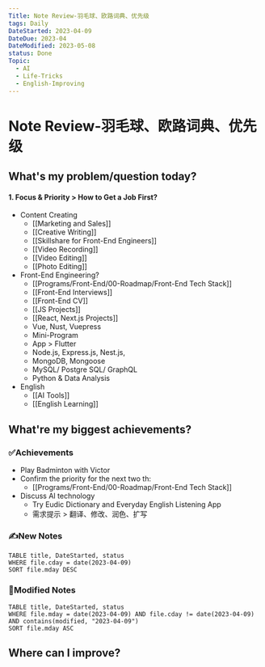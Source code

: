 ```yaml
---
Title: Note Review-羽毛球、欧路词典、优先级
tags: Daily
DateStarted: 2023-04-09
DateDue: 2023-04
DateModified: 2023-05-08
status: Done
Topic:
  - AI
  - Life-Tricks
  - English-Improving
---
```


# Note Review-羽毛球、欧路词典、优先级

## What's my problem/question today?

#### 1. Focus & Priority > How to Get a Job First?

- Content Creating
  - [[Marketing and Sales]]
  - [[Creative Writing]]
  - [[Skillshare for Front-End Engineers]]
  - [[Video Recording]]
  - [[Video Editing]]
  - [[Photo Editing]]
- Front-End Engineering?
  - [[Programs/Front-End/00-Roadmap/Front-End Tech Stack]]
  - [[Front-End Interviews]]
  - [[Front-End CV]]
  - [[JS Projects]]
  - [[React, Next.js Projects]]
  - Vue, Nust, Vuepress
  - Mini-Program
  - App > Flutter
  - Node.js, Express.js, Nest.js,
  - MongoDB, Mongoose
  - MySQL/ Postgre SQL/ GraphQL
  - Python & Data Analysis
- English
  - [[AI Tools]]
  - [[English Learning]]

## What're my biggest achievements?

### ✅Achievements

- Play Badminton with Victor
- Confirm the priority for the next two th:
  - [[Programs/Front-End/00-Roadmap/Front-End Tech Stack]]
- Discuss AI technology
  - Try Eudic Dictionary and Everyday English Listening App
  - 需求提示 > 翻译、修改、润色、扩写

### ✍️New Notes

```dataview
TABLE title, DateStarted, status
WHERE file.cday = date(2023-04-09)
SORT file.mday DESC
```

### 📝Modified Notes

```dataview
TABLE title, DateStarted, status
WHERE file.mday = date(2023-04-09) AND file.cday != date(2023-04-09) AND contains(modified, "2023-04-09")
SORT file.mday ASC
```

## Where can I improve?
